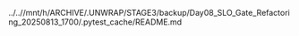 ../..//mnt/h/ARCHIVE/.UNWRAP/STAGE3/backup/Day08_SLO_Gate_Refactoring_20250813_1700/.pytest_cache/README.md